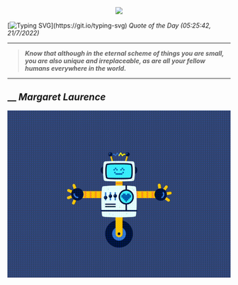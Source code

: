 <p align='center'><img src='https://komarev.com/ghpvc/?username=hungpurdie&label=Total+Vistors&color=brightgreen&style=plastic'></p> 


 [![Typing SVG](https://readme-typing-svg.herokuapp.com?font=Press+Start+2P&color=C2F784&size=35&width=900&height=100&lines=Hello+World%2C+I'm+Hung+!)](https://git.io/typing-svg) 
 _Quote of the Day (05:25:42, 21/7/2022)_
___
>**_Know that although in the eternal scheme of things you are small, you are also unique and irreplaceable, as are all your fellow humans everywhere in the world._**
___
## __ **_Margaret Laurence_** 
<p align="center"><img src="src/assets/images/robot-dancing-dribble.gif"/></p>